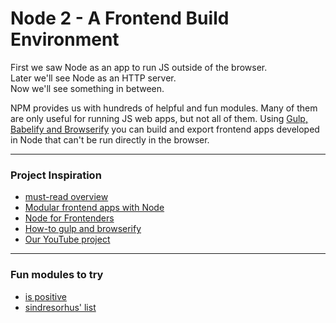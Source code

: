 # Node 2 - A Frontend Build Environment
First we saw Node as an app to run JS outside of the browser.  
Later we'll see Node as an HTTP server.  
Now we'll see something in between.

NPM provides us with hundreds of helpful and fun modules. Many of them are only useful for running JS web apps, but not all of them.  Using [Gulp, Babelify and Browserify](https://github.com/jankeLearning/content-md/blob/master/dev-knowledge/04-packaging.md) you can build and export frontend apps developed in Node that can't be run directly in the browser.
___
### Project Inspiration
* [must-read overview](https://www.netguru.co/blog/node.js-in-front-end-development-youre-already-using-it-every-day)
* [Modular frontend apps with Node](https://blog.andyet.com/2015/04/14/frontend-frameworks-to-pair-with-node/)
* [Node for Frontenders](http://jsforallof.us/2015/02/12/utilising-node-and-npm-for-front-end-development-workflow/)
* [How-to gulp and browserify](https://blog.engineyard.com/2015/client-side-javascript-project-gulp-and-browserify)
* [Our YouTube project](https://github.com/jankeLearning/projects/tree/master/04-be-you-tube)

___
### Fun modules to try
* [is positive](https://github.com/kevva/is-positive)
* [sindresorhus' list](https://github.com/sindresorhus/awesome-nodejs#weird)